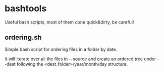 bashtools
=========

Useful bash scripts, most of them done quick&dirty, be careful!

ordering.sh
-----------

Simple bash script for ordering files in a folder by date. 

It will iterate over all the files in --source and create an ordered
tree under --dest following the <dest_folder>/year/month/day structure.

